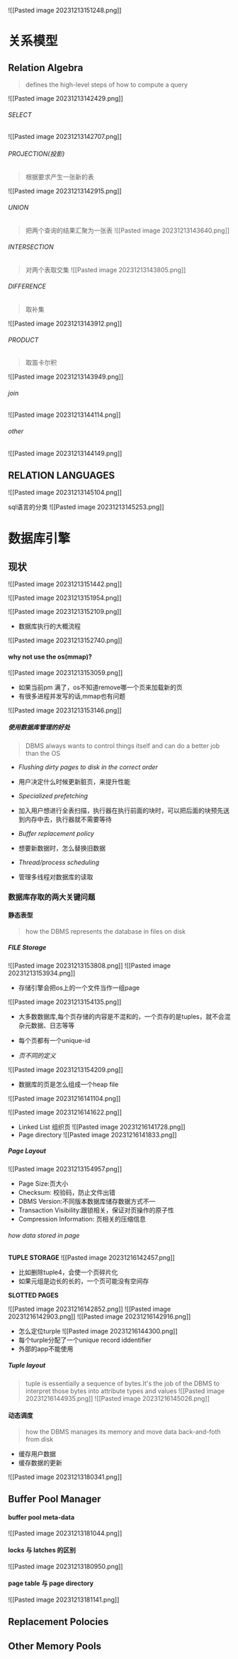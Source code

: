 ![[Pasted image 20231213151248.png]]



# 关系模型


## Relation Algebra
>defines the high-level steps of how to compute a query

![[Pasted image 20231213142429.png]]

###### SELECT
![[Pasted image 20231213142707.png]]

###### PROJECTION(投影)
>根据要求产生一张新的表

![[Pasted image 20231213142915.png]]

###### UNION
>把两个查询的结果汇聚为一张表
![[Pasted image 20231213143640.png]]

###### INTERSECTION
>对两个表取交集
![[Pasted image 20231213143805.png]]

###### DIFFERENCE
> 取补集

![[Pasted image 20231213143912.png]]

###### PRODUCT
>取笛卡尔积

![[Pasted image 20231213143949.png]]

###### join
>

![[Pasted image 20231213144114.png]]

###### other
![[Pasted image 20231213144149.png]]

## RELATION LANGUAGES

![[Pasted image 20231213145104.png]]

sql语言的分类
![[Pasted image 20231213145253.png]]

# 数据库引擎

## 现状
![[Pasted image 20231213151442.png]]

![[Pasted image 20231213151954.png]]

![[Pasted image 20231213152109.png]]

- 数据库执行的大概流程

![[Pasted image 20231213152740.png]]

#### why not use the os(mmap)? 


![[Pasted image 20231213153059.png]]
- 如果当前pm 满了，os不知道remove哪一个页来加载新的页
- 有很多进程并发写的话,mmap也有问题

![[Pasted image 20231213153146.png]]

##### 使用数据库管理的好处

> DBMS always wants to control things itself and can do a better job than the OS


- *Flushing dirty pages to disk in the correct order*
 - 用户决定什么时候更新脏页，来提升性能
- *Specialized prefetching*
 - 加入用户想进行全表扫描，执行器在执行前面的块时，可以把后面的块预先送到内存中去，执行器就不需要等待

- *Buffer replacement policy*
 - 想要新数据时，怎么替换旧数据
- *Thread/process scheduling*
 - 管理多线程对数据库的读取



### 数据库存取的两大关键问题

#### 静态表型

> how the DBMS represents the database in files on disk 

##### FILE Storage


![[Pasted image 20231213153808.png]]
![[Pasted image 20231213153934.png]]
- 存储引擎会把os上的一个文件当作一组page


![[Pasted image 20231213154135.png]]
- 大多数数据库,每个页存储的内容是不混和的，一个页存的是tuples，就不会混杂元数据、日志等等
- 每个页都有一个unique-id

- *页不同的定义*

![[Pasted image 20231213154209.png]]
- 数据库的页是怎么组成一个heap file 

![[Pasted image 20231216141104.png]]

![[Pasted image 20231216141622.png]]
- Linked List 组织页
![[Pasted image 20231216141728.png]]
- Page directory
![[Pasted image 20231216141833.png]]

##### Page Layout

![[Pasted image 20231213154957.png]]
- Page Size:页大小
- Checksum: 校验码，防止文件出错
- DBMS Version:不同版本数据库储存数据方式不一
- Transaction Visibility:跟锁相关，保证对页操作的原子性
- Compression Information: 页相关的压缩信息


###### how data stored in page


**TUPLE STORAGE**
![[Pasted image 20231216142457.png]]
- 比如删除tuple4，会使一个页碎片化
- 如果元组是边长的长的，一个页可能没有空间存


**SLOTTED PAGES**

![[Pasted image 20231216142852.png]]
![[Pasted image 20231216142903.png]]
![[Pasted image 20231216142916.png]]

- 怎么定位turple
 ![[Pasted image 20231216144300.png]]
 - 每个turple分配了一个unique record iddentifier
 - 外部的app不能使用
##### Tuple layout

> tuple is essentially a sequence of bytes.It's the job of the DBMS to interpret those bytes into attribute types and values
![[Pasted image 20231216144935.png]]
![[Pasted image 20231216145026.png]]

#### 动态调度

>how the DBMS manages its memory and move data back-and-foth from disk



- 缓存用户数据
- 缓存数据的更新


![[Pasted image 20231213180341.png]]


## Buffer Pool Manager


#### buffer pool meta-data

![[Pasted image 20231213181044.png]]
#### locks 与 latches 的区别
![[Pasted image 20231213180950.png]]

#### page table 与 page directory
![[Pasted image 20231213181141.png]]
## Replacement Polocies


## Other Memory Pools
